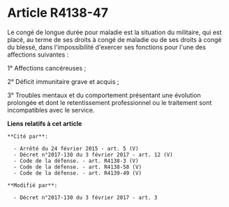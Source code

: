 # Article R4138-47

Le congé de longue durée pour maladie est la situation du militaire, qui est placé, au terme de ses droits à congé de maladie
ou de ses droits à congé du blessé, dans l'impossibilité d'exercer ses fonctions pour l'une des affections suivantes :

1° Affections cancéreuses ;

2° Déficit immunitaire grave et acquis ;

3° Troubles mentaux et du comportement présentant une évolution prolongée et dont le retentissement professionnel ou le
traitement sont incompatibles avec le service.

**Liens relatifs à cet article**

	**Cité par**:

	  - Arrêté du 24 février 2015 - art. 5 (V)
	  - Décret n°2017-130 du 3 février 2017 - art. 12 (V)
	  - Code de la défense. - art. R4138-3 (V)
	  - Code de la défense. - art. R4138-58 (V)
	  - Code de la défense. - art. R4139-49 (V)

	**Modifié par**:

	  - Décret n°2017-130 du 3 février 2017 - art. 3
